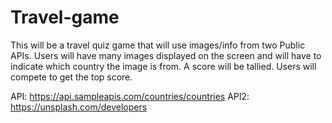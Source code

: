 # Travel-game

This will be a travel quiz game that will use images/info from two Public APIs. Users will have many images displayed on the screen and will have to indicate which country the image is from. A score will be tallied. Users will compete to get the top score.

API: https://api.sampleapis.com/countries/countries
API2: https://unsplash.com/developers



